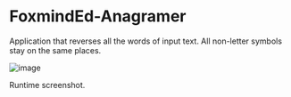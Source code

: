 # FoxmindEd-Anagramer
Application that reverses all the words of input text. All non-letter symbols stay on the same places.

![image](https://user-images.githubusercontent.com/97748741/171855973-740f75d7-e8da-42e5-bda7-6dccf33fab8a.png)

  Runtime screenshot.
